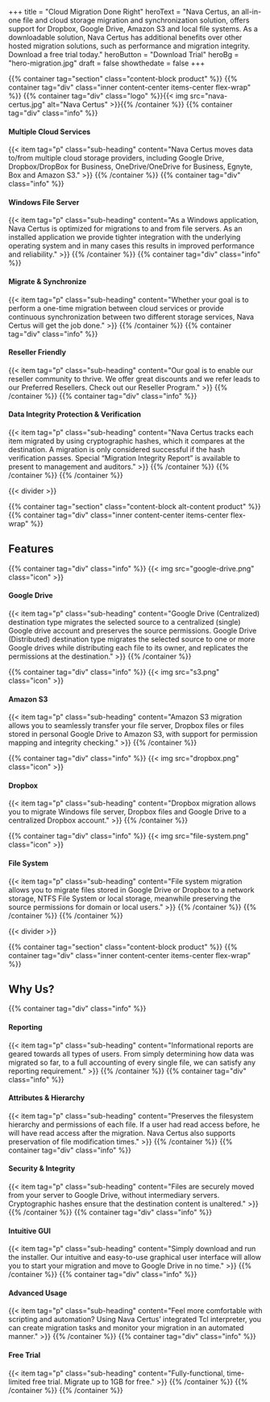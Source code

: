+++
title = "Cloud Migration Done Right"
heroText = "Nava Certus, an all-in-one file and cloud storage migration and synchronization solution, offers support for Dropbox, Google Drive, Amazon S3 and local file systems. As a downloadable solution, Nava Certus has additional benefits over other hosted migration solutions, such as performance and migration integrity. Download a free trial today."
heroButton = "Download Trial"
heroBg = "hero-migration.jpg"
draft = false
showthedate = false
+++

<!-- BEGIN ISSUE: https://github.com/fourjuaneight/nava-solutions/issues/2  --> 
{{% container tag="section" class="content-block product" %}}
{{% container tag="div" class="inner content-center items-center flex-wrap" %}}
{{% container tag="div" class="logo" %}}{{< img src="nava-certus.jpg" alt="Nava Certus" >}}{{% /container %}}
{{% container tag="div" class="info" %}}
<!-- END ISSUE: https://github.com/fourjuaneight/nava-solutions/issues/2  --> 
#### Multiple Cloud Services

{{< item tag="p" class="sub-heading" content="Nava Certus moves data to/from multiple cloud storage providers, including Google Drive, Dropbox/DropBox for Business, OneDrive/OneDrive for Business, Egnyte, Box and Amazon S3." >}}
{{% /container %}}
{{% container tag="div" class="info" %}}
#### Windows File Server

{{< item tag="p" class="sub-heading" content="As a Windows application, Nava Certus is optimized for migrations to and from file servers. As an installed application we provide tighter integration with the underlying operating system and in many cases this results in improved performance and reliability." >}}
{{% /container %}}
{{% container tag="div" class="info" %}}
#### Migrate & Synchronize

{{< item tag="p" class="sub-heading" content="Whether your goal is to perform a one-time migration between cloud services or provide continuous synchronization between two different storage services, Nava Certus will get the job done." >}}
{{% /container %}}
{{% container tag="div" class="info" %}}
#### Reseller Friendly

{{< item tag="p" class="sub-heading" content="Our goal is to enable our reseller community to thrive. We offer great discounts and we refer leads to our Preferred Resellers. Check out our Reseller Program." >}}
{{% /container %}}
{{% container tag="div" class="info" %}}
#### Data Integrity Protection & Verification

{{< item tag="p" class="sub-heading" content="Nava Certus tracks each item migrated by using cryptographic hashes, which it compares at the destination. A migration is only considered successful if the hash verification passes. Special “Migration Integrity Report” is available to present to management and auditors." >}}
{{% /container %}}
{{% /container %}}
{{% /container %}}

{{< divider >}}

{{% container tag="section" class="content-block alt-content product" %}}
{{% container tag="div" class="inner content-center items-center flex-wrap" %}}
## Features

{{% container tag="div" class="info" %}}
{{< img src="google-drive.png" class="icon" >}}
#### Google Drive

{{< item tag="p" class="sub-heading" content="Google Drive (Centralized) destination type migrates the selected source to a centralized (single) Google drive account and preserves the source permissions. Google Drive (Distributed) destination type migrates the selected source to one or more Google drives while distributing each file to its owner, and replicates the permissions at the destination." >}}
{{% /container %}}

{{% container tag="div" class="info" %}}
{{< img src="s3.png" class="icon" >}}
#### Amazon S3

{{< item tag="p" class="sub-heading" content="Amazon S3 migration allows you to seamlessly transfer your file server, Dropbox files or files stored in personal Google Drive to Amazon S3, with support for permission mapping and integrity checking." >}}
{{% /container %}}

{{% container tag="div" class="info" %}}
{{< img src="dropbox.png" class="icon" >}}
#### Dropbox

{{< item tag="p" class="sub-heading" content="Dropbox migration allows you to migrate Windows file server, Dropbox files and Google Drive to a centralized Dropbox account." >}}
{{% /container %}}

{{% container tag="div" class="info" %}}
{{< img src="file-system.png" class="icon" >}}
#### File System

{{< item tag="p" class="sub-heading" content="File system migration allows you to migrate files stored in Google Drive or Dropbox to a network storage, NTFS File System or local storage, meanwhile preserving the source permissions for domain or local users." >}}
{{% /container %}}
{{% /container %}}
{{% /container %}}

{{< divider >}}

{{% container tag="section" class="content-block product" %}}
{{% container tag="div" class="inner content-center items-center flex-wrap" %}}
## Why Us?
{{% container tag="div" class="info" %}}
#### Reporting

{{< item tag="p" class="sub-heading" content="Informational reports are geared towards all types of users. From simply determining how data was migrated so far, to a full accounting of every single file, we can satisfy any reporting requirement." >}}
{{% /container %}}
{{% container tag="div" class="info" %}}
#### Attributes & Hierarchy

{{< item tag="p" class="sub-heading" content="Preserves the filesystem hierarchy and permissions of each file. If a user had read access before, he will have read access after the migration. Nava Certus also supports preservation of file modification times." >}}
{{% /container %}}
{{% container tag="div" class="info" %}}
#### Security & Integrity

{{< item tag="p" class="sub-heading" content="Files are securely moved from your server to Google Drive, without intermediary servers. Cryptographic hashes ensure that the destination content is unaltered." >}}
{{% /container %}}
{{% container tag="div" class="info" %}}
#### Intuitive GUI

{{< item tag="p" class="sub-heading" content="Simply download and run the installer. Our intuitive and easy-to-use graphical user interface will allow you to start your migration and move to Google Drive in no time." >}}
{{% /container %}}
{{% container tag="div" class="info" %}}
#### Advanced Usage

{{< item tag="p" class="sub-heading" content="Feel more comfortable with scripting and automation? Using Nava Certus’ integrated Tcl interpreter, you can create migration tasks and monitor your migration in an automated manner." >}}
{{% /container %}}
{{% container tag="div" class="info" %}}
#### Free Trial

{{< item tag="p" class="sub-heading" content="Fully-functional, time-limited free trial. Migrate up to 1GB for free." >}}
{{% /container %}}
{{% /container %}}
{{% /container %}}
